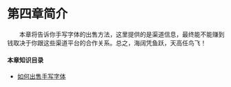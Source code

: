 # 第四章简介

　　本章将告诉你手写字体的出售方法，这里提供的是渠道信息，最终能不能赚到钱取决于你跟这些渠道平台的合作关系。总之，海阔凭鱼跃，天高任鸟飞！

#### 本章知识目录

* [如何出售手写字体](/sale)
